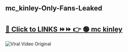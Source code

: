 
 ## mc_kinley-Only-Fans-Leaked

# <h2><a href="https://clipsfans.com/mc_kinley&ref=git">🔗 Click to LINKS ⏩⏩ 👉 🟢 mc kinley </a></h2>

<a href="https://clipsfans.com/mc_kinley&ref=git" rel="nofollow" data-target="animated-image.originalLink"><img src="https://i.ibb.co.com/xMMVF88/686577567.gif" alt="Viral Video Original" style="max-width: 100%; display: inline-block;" data-target="animated-image.originalImage"></a>
